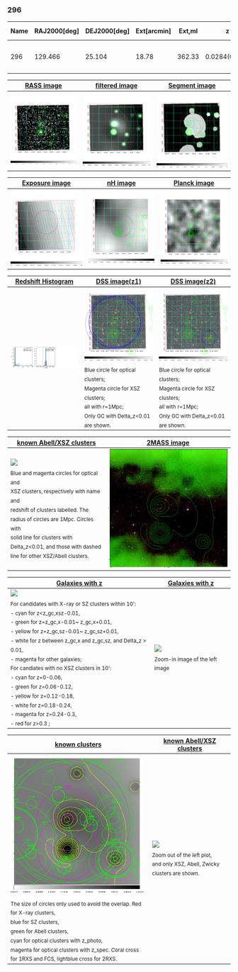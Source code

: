 <div STYLE="page-break-after: always;"></div>

### 296

|Name|RAJ2000[deg]|DEJ2000[deg] |Ext[arcmin]| Ext,ml | z | z_src| C|GC(XSZ,Delta_z<0.01)| GC(OPT,Delta_z<0.01)|GC| R_sig[arcmin] | R500[arcmin] | R500[Mpc]| CRsig[c/s] | CR500[c/s] |L500[1E44 erg/s]|F500[1E-12 erg/s/cm^2]| M500[1E14 Msun]|Tx[keV]|Cnt_sig|Beta|Rc[arcmin]|Comment|Alias|
|---|---|---|---|---|---|------|---|--------|---------|----------|---|---|---|---|---|---|---|---|---|---|---|---|---|---|
|296| 129.466| 25.104| 18.78| 362.33| 0.0284(0.005)| z1, z_xsz| B| MCXC| N| C, F20, MCXC, N, W| 39.675| 21.851| 0.747| 1.030(0.108)| 0.959(0.101)| 0.315(0.033)| 17.052(1.802)| 1.22(0.07)| 2.44(0.08)| 663.7| 0.511(-0.008+0.018)| 11.282(-0.661+0.926)| -| k578|

|[RASS image](../image/296/296_img.pdf)|[filtered image](../image/296/296_fil.pdf)|[Segment image](../image/296/296_seg.pdf)|
|-------------------|--------------------|-------------------|
| <img src="../image/296/296_img.png" width="300">  | <img src="../image/296/296_fil.png" width="300">   | <img src="../image/296/296_seg.png" width="300">  |

|[Exposure image](../image/296/296_mex.pdf)| [nH image](../image/296/296_nh.pdf)| [Planck image](../image/296/296_p.pdf)|
|-------------------|--------------------|-------------------|
|<img src="../image/296/296_mex.png" width="300">   | <img src="../image/296/296_nh.png" width="300">    | <img src="../image/296/296_p.png" width="300"> |

|[Redshift Histogram](../image/296/296_zg.pdf) | [DSS image(z1)](../image/296/296_dss_z1.pdf)      |  [DSS image(z2)](../image/296/296_dss_z2.pdf)    |
|-------------------|--------------------|-------------------|
|<img src="../image/296/296_zg.png" width="300"> |<img src="../image/296/296_dss_z1.png" width="300"> <sub><br>Blue circle for optical clusters; <br>Magenta circle for XSZ clusters; <br>all with r=1Mpc; <br>Only GC with Delta_z<0.01 are shown. </sub>| <img src="../image/296/296_dss_z2.png" width="300"><sub><br>Blue circle for optical clusters; <br>Magenta circle for XSZ clusters; <br>all with r=1Mpc; <br>Only GC with Delta_z<0.01 are shown. </sub> |

|[known Abell/XSZ clusters](../image/296/296_m.pdf) | [2MASS image](../image/296/296_2mass.pdf)      |
|-------------------|-------------------|
|<img src=../image/296/296_m.png width="300"> <br><sub>Blue and magenta circles for optical and <br>XSZ clusters, respectively with name and <br>redshift of clusters labelled. The <br>radius of circles are 1Mpc. Circles with <br>solid line for clusters with <br>Delta_z<0.01, and those with dashed <br>line for other XSZ/Abell clusters.        </sub>|<img src="../image/296/296_2mass.png" width="300">  |

|[Galaxies with z](../image/296/296_opt_ned.pdf) |[Galaxies with z](../image/296/296_opt_ned_zoom.pdf) |
|-------------------|-------------------|
| <img src=../image/296/296_opt_ned.png width="300"> <br><sub> For candidates with X-ray or SZ clusters within 10': <br> - cyan for z<z_gc,xsz-0.01, <br> - green for z=z_gc,x-0.01~ z_gc,x+0.01, <br> - yellow for z=z_gc,sz-0.01~ z_gc,sz+0.01, <br> - white for z between z_gc,x and z_gc,sz, and Delta_z > 0.01, <br> - magenta for other galaxies; <br>For candiates with no XSZ clusters in 10': <br> - cyan for z=0-0.06, <br> - green for z=0.06-0.12, <br> - yellow for z=0.12-0.18, <br> - white for z=0.18-0.24, <br> - magenta for z=0.24-0.3, <br> - red for z>0.3 ;  </sub>|<img src=../image/296/296_opt_ned_zoom.png width="300">  <br><sub> Zoom-in image of the left image</sub>|

|[known clusters](../image/296/296_gc.pdf) |[known Abell/XSZ clusters](../image/296/296_gc_large.pdf) |
|-------------------|-------------------|
| <img src=../image/296/296_gc.png width="300"> <br><sub> The size of circles only used to avoid the overlap. Red for X-ray clusters, <br> blue for SZ clusters, <br> green for Abell clusters, <br> cyan for optical clusters with z_photo, <br> magenta for optical clusters with z_spec. Coral cross for 1RXS and FCS, lightblue cross for 2RXS. </sub>|<img src=../image/296/296_gc_large.png width="300"> <br><sub> Zoom out of the left plot, <br> and only XSZ, Abell, Zwicky clusters are shown. </sub> |



